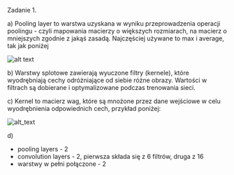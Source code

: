 Zadanie 1.

a) Pooling layer to warstwa uzyskana w wyniku przeprowadzenia operacji poolingu - czyli mapowania macierzy o większych rozmiarach, na macierz o mniejszych zgodnie z jakąś zasadą. Najczęściej używane to max i average, tak jak poniżej
 
 ![alt text](https://github.com/emjot13/INF_Mateusz_Jarzembinski_275039/blob/main/lab9/visuals/pooling_max.gif)


b) Warstwy splotowe zawierają wyuczone filtry (kernele), które wyodrębniają cechy odróżniające od siebie różne obrazy. Wartości w filtrach są dobierane i optymalizowane podczas trenowania sieci. 



c) Kernel to macierz wag, które są mnożone przez dane wejściowe w celu wyodrębnienia odpowiednich cech, przykład poniżej:

![alt_text](https://github.com/emjot13/INF_Mateusz_Jarzembinski_275039/blob/main/lab9/visuals/kernel_example.gif)



d) 
- pooling layers - 2
- convolution layers - 2, pierwsza składa się z 6 filtrów, druga z 16
- warstwy w pełni połączone - 2



